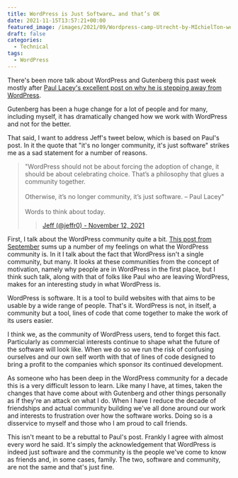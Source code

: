 ```yaml
---
title: WordPress is Just Software… and that’s OK
date: 2021-11-15T13:57:21+00:00
featured_image: /images/2021/09/Wordpress-camp-Utrecht-by-MIchielTon-websize-86.jpg
draft: false
categories:
  - Technical
tags:
  - WordPress
---
```


There's been more talk about WordPress and Gutenberg this past week mostly after [Paul Lacey's excellent post on why he is stepping away from WordPress][1].

Gutenberg has been a huge change for a lot of people and for many, including myself, it has dramatically changed how we work with WordPress and not for the better.

That said, I want to address Jeff's tweet below, which is based on Paul's post. In it the quote that "it's no longer community, it's just software" strikes me as a sad statement for a number of reasons.

> "WordPress should not be about forcing the adoption of change, it should be about celebrating choice. That’s a philosophy that glues a community together. <br /><br />Otherwise, it’s no longer community, it’s just software. &#8211; Paul Lacey"<br /><br />Words to think about today.
>
> > [Jeff (@jeffr0) - November 12, 2021](https://twitter.com/jeffr0/status/1459220467412348929?ref_src=twsrc%5Etfw)

First, I talk about the WordPress community quite a bit. [This post from September][2] sums up a number of my feelings on what the WordPress community is. In it I talk about the fact that WordPress isn't a single community, but many. It looks at these communities from the concept of motivation, namely why people are in WordPress in the first place, but I think such talk, along with that of folks like Paul who are leaving WordPress, makes for an interesting study in what WordPress is.

WordPress is software. It is a tool to build websites with that aims to be usable by a wide range of people. That's it. WordPress is not, in itself, a community but a tool, lines of code that come together to make the work of its users easier.

I think we, as the community of WordPress users, tend to forget this fact. Particularly as commercial interests continue to shape what the future of the software will look like. When we do so we run the risk of confusing ourselves and our own self worth with that of lines of code designed to bring a profit to the companies which sponsor its continued development.

As someone who has been deep in the WordPress community for a decade this is a very difficult lesson to learn. Like many I have, at times, taken the changes that have come about with Gutenberg and other things personally as if they're an attack on what I do. When I have I reduce the decade of friendships and actual community building we've all done around our work and interests to frustration over how the software works. Doing so is a disservice to myself and those who I am proud to call friends.

This isn't meant to be a rebuttal to Paul's post. Frankly I agree with almost every word he said. It's simply the acknowledgement that WordPress is indeed just software and the community is the people we've come to know as friends and, in some cases, family. The two, software and community, are not the same and that's just fine.

 [1]: https://thewpminute.com/blocks-boards-fishing-reels-how-gutenberg-has-divided-wordpress/
 [2]: /2021/09/the-many-communities-of-wordpress/